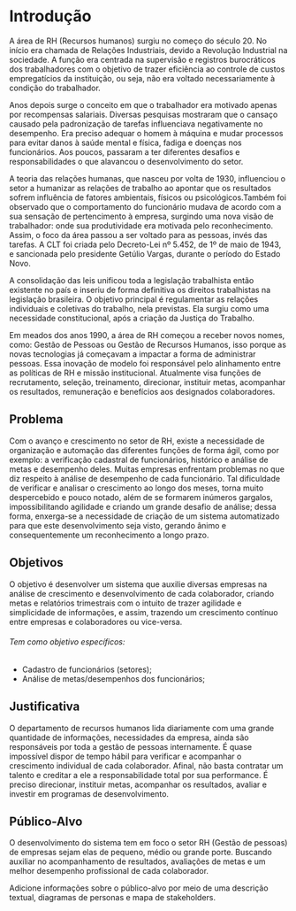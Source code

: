 # Introdução

A área de RH (Recursos humanos) surgiu no começo do século 20. No início  era chamada de Relações Industriais, devido a Revolução Industrial na sociedade. A função era centrada na supervisão e registros burocráticos dos trabalhadores com o objetivo de trazer eficiência ao controle de custos empregatícios da instituição, ou seja, não era voltado necessariamente à condição do trabalhador. 

Anos depois surge o conceito em que o trabalhador era motivado apenas por recompensas salariais. Diversas pesquisas mostraram que o cansaço causado pela padronização de tarefas influenciava negativamente no desempenho. Era preciso adequar o homem à máquina e mudar processos para evitar danos à saúde mental e física, fadiga e doenças nos funcionários. Aos poucos, passaram a ter diferentes desafios e responsabilidades o que alavancou o desenvolvimento do setor. 

A teoria das relações humanas, que nasceu por volta de 1930, influenciou o setor a humanizar as relações de trabalho ao apontar que os resultados sofrem influência de fatores ambientais, físicos ou psicológicos.Também foi observado que o comportamento do funcionário mudava de acordo com a sua sensação de pertencimento à empresa, surgindo uma nova visão de trabalhador: onde sua produtividade era motivada pelo reconhecimento. Assim, o foco da área passou a ser voltado para as pessoas, invés das tarefas. A CLT foi criada pelo Decreto-Lei nº 5.452, de 1º de maio de 1943, e sancionada pelo presidente Getúlio Vargas, durante o período do Estado Novo.

A consolidação das leis unificou toda a legislação trabalhista então existente no país e inseriu de forma definitiva os direitos trabalhistas na legislação brasileira.
O objetivo principal é regulamentar as relações individuais e coletivas do trabalho, nela previstas. Ela surgiu como uma necessidade constitucional, após a criação da Justiça do Trabalho.

Em meados dos anos 1990, a área de RH começou a receber novos nomes, como: Gestão de Pessoas ou Gestão de Recursos Humanos, isso porque as novas tecnologias já começavam a impactar a forma de administrar pessoas. Essa inovação de modelo foi responsável pelo alinhamento entre as políticas de RH e missão institucional. 
Atualmente visa funções de recrutamento, seleção, treinamento, direcionar, instituir metas, acompanhar os resultados, remuneração e benefícios aos designados colaboradores. 

## Problema

Com o avanço e crescimento no setor de RH, existe a necessidade de organização e automação das diferentes funções de forma ágil, como por exemplo: a verificação cadastral de funcionários, histórico e análise de metas e desempenho deles. Muitas empresas enfrentam problemas no que diz respeito à análise de desempenho de cada funcionário. Tal dificuldade de verificar e analisar o crescimento ao longo dos meses, torna muito despercebido e pouco notado, além de se formarem inúmeros gargalos, impossibilitando agilidade e criando um grande desafio de análise; dessa forma, enxerga-se a necessidade de criação de um sistema automatizado para que este desenvolvimento seja visto, gerando ânimo e consequentemente um reconhecimento a longo prazo.

## Objetivos

O objetivo é desenvolver um sistema que auxilie diversas empresas na análise de crescimento e desenvolvimento de cada colaborador, criando metas e relatórios trimestrais com o intuito de trazer agilidade e simplicidade de informações, e assim, trazendo um crescimento contínuo entre empresas e colaboradores ou vice-versa.

###### Tem como objetivo específicos: 

- Cadastro de funcionários (setores);
- Análise de metas/desempenhos dos funcionários;


## Justificativa

O departamento de recursos humanos lida diariamente com uma grande quantidade de informações, necessidades da empresa, ainda são responsáveis por toda a gestão de pessoas internamente.
É quase impossível dispor de tempo hábil para verificar e acompanhar o crescimento individual de cada colaborador.
Afinal, não basta contratar um talento e creditar a ele a responsabilidade total por sua performance. É preciso direcionar, instituir metas, acompanhar os resultados, avaliar e investir em programas de desenvolvimento.

## Público-Alvo

O desenvolvimento do sistema tem em foco o setor RH (Gestão de pessoas) de empresas sejam elas de pequeno, médio ou grande porte. Buscando auxiliar no acompanhamento de resultados, avaliações de metas e um melhor desempenho profissional de cada colaborador.  

Adicione informações sobre o público-alvo por meio de uma descrição textual, diagramas de personas e mapa de stakeholders.


